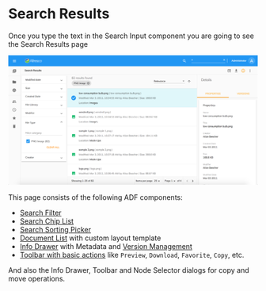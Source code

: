 ---
---

# Search Results

Once you type the text in the Search Input component you are going to see the Search Results page

![Search Results](../images/aca-search-results.png)

This page consists of the following ADF components:

- [Search Filter](https://github.com/Alfresco/alfresco-ng2-components/blob/master/docs/content-services/search-filter.component.md)
- [Search Chip List](https://github.com/Alfresco/alfresco-ng2-components/blob/master/docs/content-services/search-chip-list.component.md)
- [Search Sorting Picker](https://github.com/Alfresco/alfresco-ng2-components/blob/master/docs/content-services/search-sorting-picker.component.md)
- [Document List](https://github.com/Alfresco/alfresco-ng2-components/blob/master/docs/content-services/document-list.component.md) with custom layout template
- [Info Drawer](/features/info-drawer) with Metadata and [Version Management](#version-manager)
- [Toolbar with basic actions](/features/document-list-layout#actions-and-the-actions-toolbar) like `Preview`, `Download`, `Favorite`, `Copy`, etc.

And also the Info Drawer, Toolbar and Node Selector dialogs for copy and move operations.
